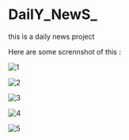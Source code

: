 # DailY_NewS_

this is a daily news project 

Here are some scrennshot of this :

![1](https://user-images.githubusercontent.com/80045221/128295651-55925c3d-a0e5-48c3-a7b4-87fa1ec915c0.png)



![2](https://user-images.githubusercontent.com/80045221/128295658-df332f5f-1fe9-478e-acfb-24bbdbe74313.png)




![3](https://user-images.githubusercontent.com/80045221/128295661-1e58a3dc-a526-4adb-a4ee-d1ac03c8f0b2.png)



![4](https://user-images.githubusercontent.com/80045221/128295669-59559c2b-bf66-46e3-afbd-ceb46ac64e8c.png)



![5](https://user-images.githubusercontent.com/80045221/128295636-92d69659-e635-4483-892a-68ed5ad99165.png)
